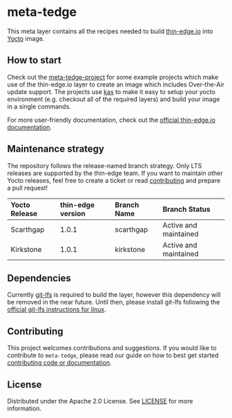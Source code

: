 # meta-tedge

This meta layer contains all the recipes needed to build [thin-edge.io](https://thin-edge.io) into [Yocto](https://www.yoctoproject.org) image.

## How to start

Check out the [meta-tedge-project](https://github.com/thin-edge/meta-tedge-project) for some example projects which make use of the thin-edge.io layer to create an image which includes Over-the-Air update support. The projects use [kas](https://github.com/siemens/kas) to make it easy to setup your yocto environment (e.g. checkout all of the required layers) and build your image in a single commands.

For more user-friendly documentation, check out the [official thin-edge.io documentation](https://thin-edge.github.io/thin-edge.io/extend/firmware-management/building-image/yocto/).

## Maintenance strategy

The repository follows the release-named branch strategy. Only LTS releases are supported by the thin-edge team. If you want to maintain other Yocto releases, feel free to create a ticket or read [contributing](#contributing) and prepare a pull request! 

| Yocto Release | thin-edge version | Branch Name | Branch Status |
| :- | :- | :- | :- |
| Scarthgap | 1.0.1 | scarthgap | Active and maintained |
| Kirkstone | 1.0.1 | kirkstone | Active and maintained |

## Dependencies

Currently [git-lfs](https://github.com/git-lfs/git-lfs) is required to build the layer, however this dependency will be removed in the near future. Until then, please install git-lfs following the [official git-lfs instructions for linux](https://github.com/git-lfs/git-lfs/blob/main/INSTALLING.md).

## Contributing

This project welcomes contributions and suggestions. If you would like to contribute to `meta-tedge`, please read our guide on how to best get started [contributing code or documentation](https://github.com/thin-edge/thin-edge.io/blob/main/CONTRIBUTING.md).

## License

Distributed under the Apache 2.0 License. See [LICENSE](LICENSE.txt) for more information.
